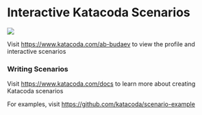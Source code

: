 # Interactive Katacoda Scenarios

[![](http://shields.katacoda.com/katacoda/ab-budaev/count.svg)](https://www.katacoda.com/ab-budaev "Get your profile on Katacoda.com")

Visit https://www.katacoda.com/ab-budaev to view the profile and interactive scenarios

### Writing Scenarios
Visit https://www.katacoda.com/docs to learn more about creating Katacoda scenarios

For examples, visit https://github.com/katacoda/scenario-example
